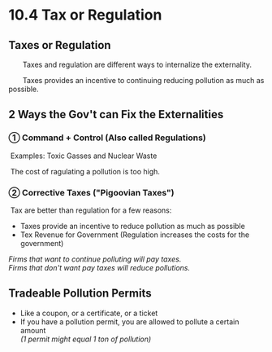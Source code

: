 # 10.4 Tax or Regulation

## Taxes or Regulation

&emsp;&emsp;Taxes and regulation are different ways to internalize the externality.

&emsp;&emsp;Taxes provides an incentive to continuing reducing pollution as much as possible.

## 2 Ways the Gov't can Fix the Externalities

### ① Command + Control (Also called Regulations)

​	Examples: Toxic Gasses and Nuclear Waste

​	The cost of ragulating a pollution is too high.

### ② Corrective Taxes ("Pigoovian Taxes")

​	Tax are better than regulation for a few reasons:

- Taxes provide an incentive to reduce pollution as much as possible
- Tex Revenue for Government (Regulation increases the costs for the government)



*Firms that want to continue polluting will pay taxes.<br/>Firms that don't want pay taxes will reduce pollutions.*



## Tradeable Pollution Permits

- Like a coupon, or a certificate, or a ticket
- If you have a pollution permit, you are allowed to pollute a certain amount<br/>*(1 permit might equal 1 ton of pollution)*